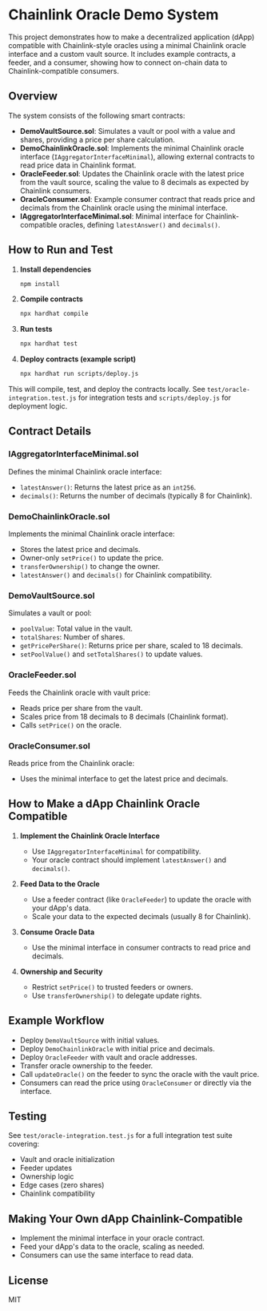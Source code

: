 # Chainlink Oracle Demo System

This project demonstrates how to make a decentralized application (dApp) compatible with Chainlink-style oracles using a minimal Chainlink oracle interface and a custom vault source. It includes example contracts, a feeder, and a consumer, showing how to connect on-chain data to Chainlink-compatible consumers.

## Overview

The system consists of the following smart contracts:

- **DemoVaultSource.sol**: Simulates a vault or pool with a value and shares, providing a price per share calculation.
- **DemoChainlinkOracle.sol**: Implements the minimal Chainlink oracle interface (`IAggregatorInterfaceMinimal`), allowing external contracts to read price data in Chainlink format.
- **OracleFeeder.sol**: Updates the Chainlink oracle with the latest price from the vault source, scaling the value to 8 decimals as expected by Chainlink consumers.
- **OracleConsumer.sol**: Example consumer contract that reads price and decimals from the Chainlink oracle using the minimal interface.
- **IAggregatorInterfaceMinimal.sol**: Minimal interface for Chainlink-compatible oracles, defining `latestAnswer()` and `decimals()`.

## How to Run and Test

1. **Install dependencies**
   ```bash
   npm install
   ```

2. **Compile contracts**
   ```bash
   npx hardhat compile
   ```

3. **Run tests**
   ```bash
   npx hardhat test
   ```

4. **Deploy contracts (example script)**
   ```bash
   npx hardhat run scripts/deploy.js
   ```

This will compile, test, and deploy the contracts locally. See `test/oracle-integration.test.js` for integration tests and `scripts/deploy.js` for deployment logic.

## Contract Details

### IAggregatorInterfaceMinimal.sol
Defines the minimal Chainlink oracle interface:
- `latestAnswer()`: Returns the latest price as an `int256`.
- `decimals()`: Returns the number of decimals (typically 8 for Chainlink).

### DemoChainlinkOracle.sol
Implements the minimal Chainlink oracle interface:
- Stores the latest price and decimals.
- Owner-only `setPrice()` to update the price.
- `transferOwnership()` to change the owner.
- `latestAnswer()` and `decimals()` for Chainlink compatibility.

### DemoVaultSource.sol
Simulates a vault or pool:
- `poolValue`: Total value in the vault.
- `totalShares`: Number of shares.
- `getPricePerShare()`: Returns price per share, scaled to 18 decimals.
- `setPoolValue()` and `setTotalShares()` to update values.

### OracleFeeder.sol
Feeds the Chainlink oracle with vault price:
- Reads price per share from the vault.
- Scales price from 18 decimals to 8 decimals (Chainlink format).
- Calls `setPrice()` on the oracle.

### OracleConsumer.sol
Reads price from the Chainlink oracle:
- Uses the minimal interface to get the latest price and decimals.

## How to Make a dApp Chainlink Oracle Compatible

1. **Implement the Chainlink Oracle Interface**
   - Use `IAggregatorInterfaceMinimal` for compatibility.
   - Your oracle contract should implement `latestAnswer()` and `decimals()`.

2. **Feed Data to the Oracle**
   - Use a feeder contract (like `OracleFeeder`) to update the oracle with your dApp's data.
   - Scale your data to the expected decimals (usually 8 for Chainlink).

3. **Consume Oracle Data**
   - Use the minimal interface in consumer contracts to read price and decimals.

4. **Ownership and Security**
   - Restrict `setPrice()` to trusted feeders or owners.
   - Use `transferOwnership()` to delegate update rights.

## Example Workflow

- Deploy `DemoVaultSource` with initial values.
- Deploy `DemoChainlinkOracle` with initial price and decimals.
- Deploy `OracleFeeder` with vault and oracle addresses.
- Transfer oracle ownership to the feeder.
- Call `updateOracle()` on the feeder to sync the oracle with the vault price.
- Consumers can read the price using `OracleConsumer` or directly via the interface.

## Testing

See `test/oracle-integration.test.js` for a full integration test suite covering:
- Vault and oracle initialization
- Feeder updates
- Ownership logic
- Edge cases (zero shares)
- Chainlink compatibility

## Making Your Own dApp Chainlink-Compatible

- Implement the minimal interface in your oracle contract.
- Feed your dApp's data to the oracle, scaling as needed.
- Consumers can use the same interface to read data.

## License
MIT
